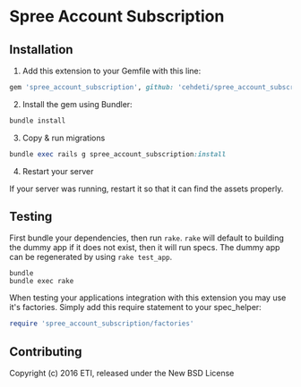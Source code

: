 Spree Account Subscription
==========================

## Installation

1. Add this extension to your Gemfile with this line:
  ```ruby
  gem 'spree_account_subscription', github: 'cehdeti/spree_account_subscription'
  ```

2. Install the gem using Bundler:
  ```ruby
  bundle install
  ```

3. Copy & run migrations
  ```ruby
  bundle exec rails g spree_account_subscription:install
  ```

4. Restart your server

  If your server was running, restart it so that it can find the assets properly.

## Testing

First bundle your dependencies, then run `rake`. `rake` will default to building the dummy app if it does not exist, then it will run specs. The dummy app can be regenerated by using `rake test_app`.

```shell
bundle
bundle exec rake
```

When testing your applications integration with this extension you may use it's factories.
Simply add this require statement to your spec_helper:

```ruby
require 'spree_account_subscription/factories'
```

## Contributing

Copyright (c) 2016 ETI, released under the New BSD License

